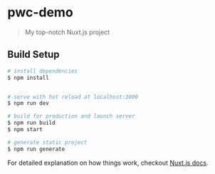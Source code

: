 # pwc-demo

> My top-notch Nuxt.js project

## Build Setup

``` bash
# install dependencies
$ npm install


# serve with hot reload at localhost:3000
$ npm run dev

# build for production and launch server
$ npm run build
$ npm start

# generate static project
$ npm run generate
```

For detailed explanation on how things work, checkout [Nuxt.js docs](https://nuxtjs.org).

